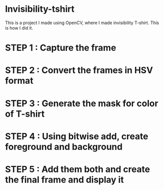 # Invisibility-tshirt

 This is a project I made using OpenCV, where I made invisibility T-shirt. This is how I did it.
# STEP 1 : Capture the frame
# STEP 2 : Convert the frames in HSV format
# STEP 3 : Generate the mask for color of T-shirt
# STEP 4 : Using bitwise add, create foreground and background
# STEP 5 : Add them both and create the final frame and display it
